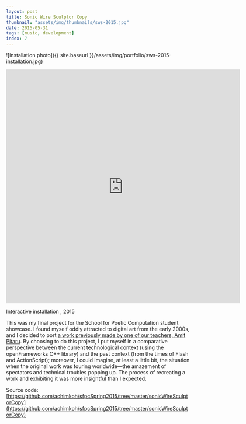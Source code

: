```yaml
---
layout: post
title: Sonic Wire Sculptor Copy
thumbnail: "assets/img/thumbnails/sws-2015.jpg"
date: 2015-05-31
tags: [music, development]
index: 7
---
```


![installation photo]({{ site.baseurl }}/assets/img/portfolio/sws-2015-installation.jpg)

<iframe title="demo video of sonic wire sculptor copy" src="https://player.vimeo.com/video/272245174" width="640px" height="640px" frameborder="0"></iframe>

Interactive installation , 2015

This was my final project for the School for Poetic Computation student showcase. I found myself oddly attracted to digital art from the early 2000s, and I decided to port [a work previously made by one of our teachers, Amit Pitaru](http://sonicwiresculptor.com/). By choosing to do this project, I put myself in a comparative perspective between the current technological context (using the openFrameworks C++ library) and the past context (from the times of Flash and ActionScript); moreover, I could imagine, at least a little bit, the situation when the original work was touring worldwide—the amazement of spectators and technical troubles popping up. The process of recreating a work and exhibiting it was more insightful than I expected.

Source code: [https://github.com/achimkoh/sfpcSpring2015/tree/master/sonicWireSculptorCopy](https://github.com/achimkoh/sfpcSpring2015/tree/master/sonicWireSculptorCopy) 